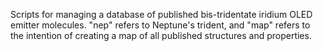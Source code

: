 Scripts for managing a database of published bis-tridentate iridium OLED emitter molecules. "nep" refers to Neptune's trident, and "map" refers to the intention of creating a map of all published structures and properties.

